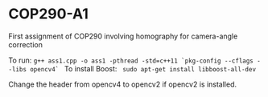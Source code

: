 # COP290-A1
First assignment of COP290 involving homography for camera-angle correction

To run: ```g++ ass1.cpp -o ass1 -pthread -std=c++11 `pkg-config --cflags --libs opencv4` ```
To install Boost: ``` sudo apt-get install libboost-all-dev```

Change the header from opencv4 to opencv2 if opencv2 is installed.
